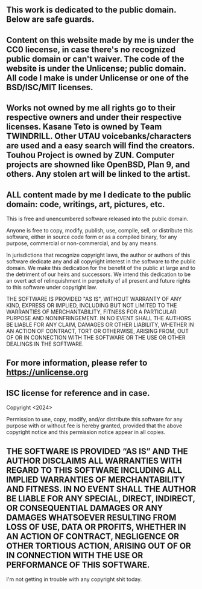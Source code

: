 This work is dedicated to the public domain. Below are safe guards.
-----------------------------------------------------------------------
Content on this website made by me is under the CC0 liecense, in case there's no recognized public domain or can't waiver. 
The code of the website is under the Unlicense; public domain. All code I make is under Unlicense or one of the BSD/ISC/MIT licenses.
-----------------------------------------------------------------------
Works not owned by me all rights go to their respective owners and under their respective licenses.
Kasane Teto is owned by Team TWINDRILL. Other UTAU voicebanks/characters are used and a easy search will find the creators.
Touhou Project is owned by ZUN. Computer projects are showned like OpenBSD, Plan 9, and others. Any stolen art will be linked to the artist.
-----------------------------------------------------------------------
ALL content made by me I dedicate to the public domain: code, writings, art, pictures, etc.
-----------------------------------------------------------------------
This is free and unencumbered software released into the public domain.

Anyone is free to copy, modify, publish, use, compile, sell, or
distribute this software, either in source code form or as a compiled
binary, for any purpose, commercial or non-commercial, and by any
means.

In jurisdictions that recognize copyright laws, the author or authors
of this software dedicate any and all copyright interest in the
software to the public domain. We make this dedication for the benefit
of the public at large and to the detriment of our heirs and
successors. We intend this dedication to be an overt act of
relinquishment in perpetuity of all present and future rights to this
software under copyright law.

THE SOFTWARE IS PROVIDED "AS IS", WITHOUT WARRANTY OF ANY KIND,
EXPRESS OR IMPLIED, INCLUDING BUT NOT LIMITED TO THE WARRANTIES OF
MERCHANTABILITY, FITNESS FOR A PARTICULAR PURPOSE AND NONINFRINGEMENT.
IN NO EVENT SHALL THE AUTHORS BE LIABLE FOR ANY CLAIM, DAMAGES OR
OTHER LIABILITY, WHETHER IN AN ACTION OF CONTRACT, TORT OR OTHERWISE,
ARISING FROM, OUT OF OR IN CONNECTION WITH THE SOFTWARE OR THE USE OR
OTHER DEALINGS IN THE SOFTWARE.

For more information, please refer to <https://unlicense.org>
-----------------------------------------------------------------------
ISC license for reference and in case.
-----------------------------------------------------------------------
Copyright <2024> <nuclearmapleflan>

Permission to use, copy, modify, and/or distribute this software for any purpose with or without fee is hereby granted, provided that the above copyright notice and this permission notice appear in all copies.

THE SOFTWARE IS PROVIDED “AS IS” AND THE AUTHOR DISCLAIMS ALL WARRANTIES WITH REGARD TO THIS SOFTWARE INCLUDING ALL IMPLIED WARRANTIES OF MERCHANTABILITY AND FITNESS. IN NO EVENT SHALL THE AUTHOR BE LIABLE FOR ANY SPECIAL, DIRECT, INDIRECT, OR CONSEQUENTIAL DAMAGES OR ANY DAMAGES WHATSOEVER RESULTING FROM LOSS OF USE, DATA OR PROFITS, WHETHER IN AN ACTION OF CONTRACT, NEGLIGENCE OR OTHER TORTIOUS ACTION, ARISING OUT OF OR IN CONNECTION WITH THE USE OR PERFORMANCE OF THIS SOFTWARE.
-----------------------------------------------------------------------
I'm not getting in trouble with any copyright shit today.